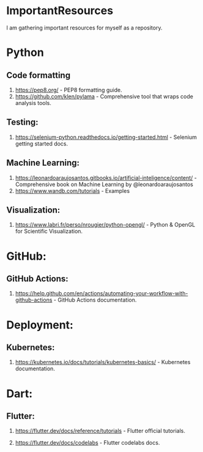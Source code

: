 # ImportantResources
I am gathering important resources for myself as a repository.

# Python

## Code formatting

1. https://pep8.org/ - PEP8 formatting guide.
2. https://github.com/klen/pylama - Comprehensive tool that wraps code analysis tools.

## Testing:

1. https://selenium-python.readthedocs.io/getting-started.html - Selenium getting started docs.

## Machine Learning:

1. https://leonardoaraujosantos.gitbooks.io/artificial-inteligence/content/ - Comprehensive book on Machine Learning by @leonardoaraujosantos
2. https://www.wandb.com/tutorials - Examples

## Visualization:

1. https://www.labri.fr/perso/nrougier/python-opengl/ - Python & OpenGL for Scientific Visualization.

# GitHub:

## GitHub Actions:

1. https://help.github.com/en/actions/automating-your-workflow-with-github-actions - GitHub Actions documentation.

# Deployment:

## Kubernetes:

1. https://kubernetes.io/docs/tutorials/kubernetes-basics/ - Kubernetes documentation.

# Dart:

## Flutter:

1. https://flutter.dev/docs/reference/tutorials - Flutter official tutorials.

2. https://flutter.dev/docs/codelabs - Flutter codelabs docs.
